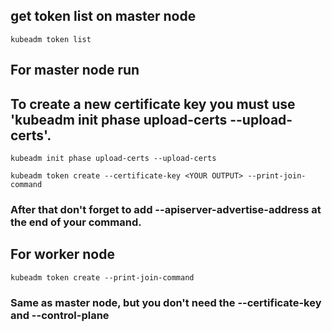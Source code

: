 ## get token list on master node

```
kubeadm token list
```
## For master node run

## To create a new certificate key you must use 'kubeadm init phase upload-certs --upload-certs'.

```
kubeadm init phase upload-certs --upload-certs
```
```
kubeadm token create --certificate-key <YOUR OUTPUT> --print-join-command
```
### After that don't forget to add --apiserver-advertise-address at the end of your command.
## For worker node
```
kubeadm token create --print-join-command
```
### Same as master node, but you don't need the --certificate-key and --control-plane
